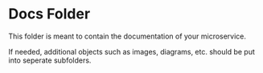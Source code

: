 # Docs Folder

This folder is meant to contain the documentation of your microservice.

If needed, additional objects such as images, diagrams, etc. should be put into seperate subfolders.
